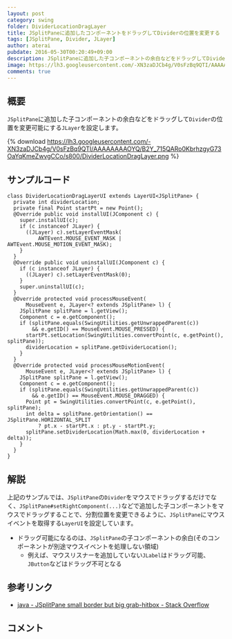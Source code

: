 ```yaml
---
layout: post
category: swing
folder: DividerLocationDragLayer
title: JSplitPaneに追加したコンポーネントをドラッグしてDividerの位置を変更する
tags: [JSplitPane, Divider, JLayer]
author: aterai
pubdate: 2016-05-30T00:20:49+09:00
description: JSplitPaneに追加した子コンポーネントの余白などをドラッグしてDividerの位置を変更可能にするJLayerを設定します。
image: https://lh3.googleusercontent.com/-XN3zaDJCb4g/V0sFzBq9QTI/AAAAAAAAOYQ/B2Y_715QARo0KbrhzgyG73OaYqKmeZwvgCCo/s800/DividerLocationDragLayer.png
comments: true
---
```

## 概要
`JSplitPane`に追加した子コンポーネントの余白などをドラッグして`Divider`の位置を変更可能にする`JLayer`を設定します。

{% download https://lh3.googleusercontent.com/-XN3zaDJCb4g/V0sFzBq9QTI/AAAAAAAAOYQ/B2Y_715QARo0KbrhzgyG73OaYqKmeZwvgCCo/s800/DividerLocationDragLayer.png %}

## サンプルコード
<pre class="prettyprint"><code>class DividerLocationDragLayerUI extends LayerUI&lt;JSplitPane&gt; {
  private int dividerLocation;
  private final Point startPt = new Point();
  @Override public void installUI(JComponent c) {
    super.installUI(c);
    if (c instanceof JLayer) {
      ((JLayer) c).setLayerEventMask(
          AWTEvent.MOUSE_EVENT_MASK | AWTEvent.MOUSE_MOTION_EVENT_MASK);
    }
  }
  @Override public void uninstallUI(JComponent c) {
    if (c instanceof JLayer) {
      ((JLayer) c).setLayerEventMask(0);
    }
    super.uninstallUI(c);
  }
  @Override protected void processMouseEvent(
      MouseEvent e, JLayer&lt;? extends JSplitPane&gt; l) {
    JSplitPane splitPane = l.getView();
    Component c = e.getComponent();
    if (splitPane.equals(SwingUtilities.getUnwrappedParent(c))
        &amp;&amp; e.getID() == MouseEvent.MOUSE_PRESSED) {
      startPt.setLocation(SwingUtilities.convertPoint(c, e.getPoint(), splitPane));
      dividerLocation = splitPane.getDividerLocation();
    }
  }
  @Override protected void processMouseMotionEvent(
      MouseEvent e, JLayer&lt;? extends JSplitPane&gt; l) {
    JSplitPane splitPane = l.getView();
    Component c = e.getComponent();
    if (splitPane.equals(SwingUtilities.getUnwrappedParent(c))
        &amp;&amp; e.getID() == MouseEvent.MOUSE_DRAGGED) {
      Point pt = SwingUtilities.convertPoint(c, e.getPoint(), splitPane);
      int delta = splitPane.getOrientation() == JSplitPane.HORIZONTAL_SPLIT
          ? pt.x - startPt.x : pt.y - startPt.y;
      splitPane.setDividerLocation(Math.max(0, dividerLocation + delta));
    }
  }
}
</code></pre>

## 解説
上記のサンプルでは、`JSplitPane`の`Divider`をマウスでドラッグするだけでなく、`JSplitPane#setRightComponent(...)`などで追加した子コンポーネントをマウスでドラッグすることで、分割位置を変更できるように、`JSplitPane`にマウスイベントを取得する`LayerUI`を設定しています。

- ドラッグ可能になるのは、`JSplitPane`の子コンポーネントの余白(そのコンポーネントが別途マウスイベントを処理しない領域)
    - 例えば、マウスリスナーを追加していない`JLabel`はドラッグ可能、`JButton`などはドラッグ不可となる

<!-- dummy comment line for breaking list -->

## 参考リンク
- [java - JSplitPane small border but big grab-hitbox - Stack Overflow](https://stackoverflow.com/questions/37462651/jsplitpane-small-border-but-big-grab-hitbox)

<!-- dummy comment line for breaking list -->

## コメント
